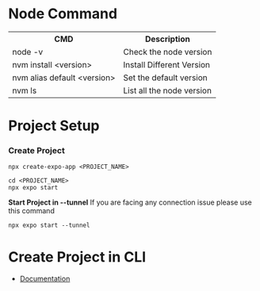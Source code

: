 # Node Command

<table>
  <tr>
    <th>CMD</th>
    <th>Description</th>
  </tr>
  <tr>
    <td>node -v</td>
    <td>Check the node version</td>
  </tr>
  <tr>
    <td>nvm install &lt;version&gt;</td>
    <td>Install Different Version</td>
  </tr>
  <tr>
    <td>nvm alias default &lt;version&gt;</td>
    <td>Set the default version</td>
  </tr>
  <tr>
    <td>nvm ls</td>
    <td>List all the node version</td>
  </tr>
</table>

# Project Setup
### Create Project
```
npx create-expo-app <PROJECT_NAME>

cd <PROJECT_NAME>
npx expo start
```
**Start Project in --tunnel**
If you are facing any connection issue please use this command
```
npx expo start --tunnel
```

# Create Project in CLI
* [Documentation](https://reactnative.dev/docs/environment-setup?guide=native&os=linux)
